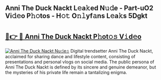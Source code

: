 ## Anni The Duck Nackt L𝚎a𝚔ed N𝚞𝚍e - Part-uO2 Vi𝚍𝚎o P𝚑𝚘tos - H𝚘𝚝 O𝚗𝚕yf𝚊ns L𝚎a𝚔s 5Dgkt

# <h2><a href="http://kf37yg2.oniu.top/?m=Anni+The+Duck+Nackt">🔗👉 🔴 Anni The Duck Nackt P𝚑ot𝚘𝚜 V𝚒d𝚎o</a></h2>

[![Anni The Duck Nackt Nu𝚍e𝚜](https://i.imgur.com/0qMVB7G.gif)](http://kf37yg2.oniu.top/?m=Anni+The+Duck+Nackt)
Digital trendsetter Anni The Duck Nackt, acclaimed for sharing dance and lifestyle content, consisting of presentations and personal vlogs on social media. The public persona of Anni The Duck Nackt is defined by its sincere and genuine demeanor, but the mysteries of his private life remain a tantalizing enigma.  
